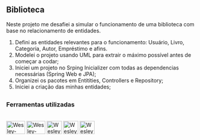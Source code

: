 ## Biblioteca
Neste projeto me desafiei a simular o funcionamento de uma biblioteca com base no relacionamento de entidades. 

1. Defini as entidades relevantes para o funcionamento: Usuário, Livro, Categoria, Autor, Empréstimo e afins.
2. Modelei o projeto usando UML para extrair o máximo possível antes de começar a codar;
3. Iniciei um projeto no Srping Inicializer com todas as dependencias necessárias (Spring Web e JPA);
4. Organizei os pacotes em Entitities, Controllers e Repository;
5. Iniciei a criação das minhas entidades;
  
##


### Ferramentas utilizadas
<div style="display: inline_block"><br>
    <img align="center" alt="Wesley-Java" height="35" width="50" src="https://cdn.jsdelivr.net/gh/devicons/devicon@latest/icons/java/java-original-wordmark.svg" /> 
    <img align="center" alt="Wesley-Spring" height="35" width="50" src="https://cdn.jsdelivr.net/gh/devicons/devicon@latest/icons/spring/spring-original-wordmark.svg" />
    <img align="center" alt="Wesley-MySQL" height="35" width="40" src="https://cdn.jsdelivr.net/gh/devicons/devicon@latest/icons/git/git-original.svg" />
    <img align="center" alt="Wesley-intellij" height="35" width="40" src="https://cdn.jsdelivr.net/gh/devicons/devicon@latest/icons/intellij/intellij-original.svg" />
    <img align="center" alt="Wesley-postman" height="35" width="40" src="https://cdn.jsdelivr.net/gh/devicons/devicon@latest/icons/postman/postman-original-wordmark.svg" />
</div>
